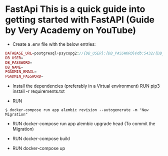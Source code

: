 # FastApi This is a quick guide into getting started with FastAPI (Guide by Very Academy on YouTube)

* Create a .env file with the below entries:
```php
DATABASE_URL=postgresql+psycopg2://{DB_USER}:{DB_PASSWORD}@db:5432/{DB_NAME}
DB_USER=
DB_PASSWORD=
DB_NAME=
PGADMIN_EMAIL=
PGADMIN_PASSWORD=
```
* Install the dependencies (preferably in a Virtual environment)
RUN pip3 install -r requirements.txt

* RUN 
```shell
$ docker-compose run app alembic revision --autogenerate -m "New Migration"
```

* RUN docker-compose run app alembic upgrade head (To commit the Migration)

* RUN docker-compose build 

* RUN docker-compose up
